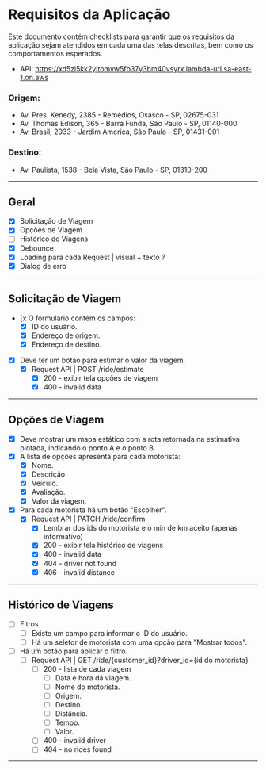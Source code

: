 # Requisitos da Aplicação

Este documento contém checklists para garantir que os requisitos da aplicação sejam atendidos em cada uma das telas descritas, bem como os comportamentos esperados.
- API: https://xd5zl5kk2yltomvw5fb37y3bm40vsyrx.lambda-url.sa-east-1.on.aws

### Origem:
- Av. Pres. Kenedy, 2385 - Remédios, Osasco - SP, 02675-031
- Av. Thomas Edison, 365 - Barra Funda, São Paulo - SP, 01140-000
- Av. Brasil, 2033 - Jardim America, São Paulo - SP, 01431-001

### Destino:
- Av. Paulista, 1538 - Bela Vista, São Paulo - SP, 01310-200

---

## Geral
- [x] Solicitação de Viagem
- [x] Opções de Viagem
- [ ] Histórico de Viagens
- [x] Debounce
- [x] Loading para cada Request | visual + texto ? 
- [x] Dialog de erro

---

## Solicitação de Viagem

- [x  O formulário contém os campos:
  - [x] ID do usuário.
  - [x] Endereço de origem.
  - [x] Endereço de destino.
- [x] Deve ter um botão para estimar o valor da viagem.
  - [x] Request API | POST /ride/estimate
    - [x] 200 - exibir tela opções de viagem
	- [x] 400 - invalid data

---

## Opções de Viagem
- [x] Deve mostrar um mapa estático com a rota retornada na estimativa plotada, indicando o ponto A e o ponto B.
- [x] A lista de opções apresenta para cada motorista:
  - [x] Nome.
  - [x] Descrição.
  - [x] Veículo.
  - [x] Avaliação.
  - [x] Valor da viagem.
- [x] Para cada motorista há um botão "Escolher".
  - [x] Request API | PATCH /ride/confirm
    - [x] Lembrar dos ids do motorista e o min de km aceito (apenas informativo)
    - [x] 200 - exibir tela histórico de viagens
	- [x] 400 - invalid data
	- [x] 404 - driver not found
	- [x] 406 - invalid distance

---

## Histórico de Viagens

- [ ] Fitros
  - [ ] Existe um campo para informar o ID do usuário.
  - [ ] Há um seletor de motorista com uma opção para "Mostrar todos".
- [ ] Há um botão para aplicar o filtro.
  - [ ] Request API | GET /ride/{customer_id}?driver_id={id do motorista}
    - [ ] 200 - lista de cada viagem
	  - [ ] Data e hora da viagem.
	  - [ ] Nome do motorista.
	  - [ ] Origem.
	  - [ ] Destino.
	  - [ ] Distância.
	  - [ ] Tempo.
	  - [ ] Valor.
	- [ ] 400 - invalid driver
	- [ ] 404 - no rides found

---
